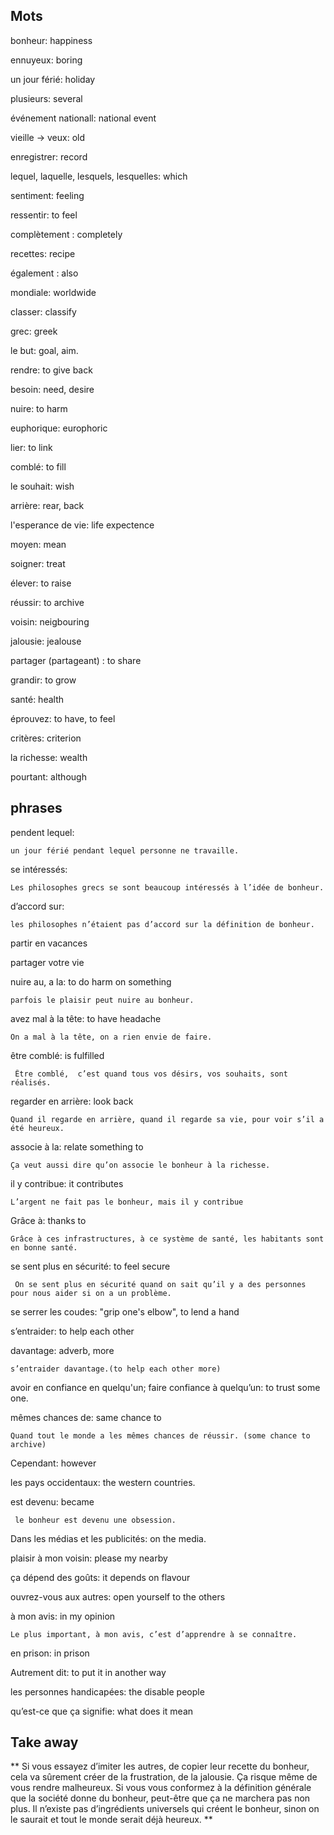 ## Mots

bonheur: happiness

ennuyeux: boring

un jour férié: holiday

plusieurs: several

événement nationall: national event

vieille -> veux: old

enregistrer: record

lequel, laquelle, lesquels, lesquelles: which

sentiment: feeling

ressentir: to feel

complètement : completely

recettes: recipe

également : also

mondiale: worldwide

classer: classify

grec: greek

le but: goal, aim.

rendre: to give back

besoin: need, desire

nuire: to harm

euphorique: europhoric

lier: to link

comblé: to fill

le souhait: wish

arrière: rear, back

l'esperance de vie: life expectence

moyen: mean

soigner: treat

élever: to raise

réussir: to archive

voisin: neigbouring

jalousie: jealouse

partager (partageant) : to share 

grandir: to grow

santé: health

éprouvez: to have, to feel

critères: criterion

la richesse: wealth

pourtant: although

## phrases

pendent lequel:

    un jour férié pendant lequel personne ne travaille.

se intéressés:

    Les philosophes grecs se sont beaucoup intéressés à l’idée de bonheur.

d’accord sur:

    les philosophes n’étaient pas d’accord sur la définition de bonheur.

partir en vacances

partager votre vie

nuire au, a la: to do harm on something

    parfois le plaisir peut nuire au bonheur.

avez mal à la tête: to have headache

    On a mal à la tête, on a rien envie de faire.

être comblé: is fulfilled

     Être comblé,  c’est quand tous vos désirs, vos souhaits, sont réalisés.

regarder en arrière: look back 

    Quand il regarde en arrière, quand il regarde sa vie, pour voir s’il a été heureux.

associe à la: relate something to
    
    Ça veut aussi dire qu’on associe le bonheur à la richesse.

il y contribue: it contributes

    L’argent ne fait pas le bonheur, mais il y contribue

Grâce à: thanks to

    Grâce à ces infrastructures, à ce système de santé, les habitants sont en bonne santé.

se sent plus en sécurité: to feel secure

     On se sent plus en sécurité quand on sait qu’il y a des personnes pour nous aider si on a un problème. 

se serrer les coudes: "grip one's elbow", to lend a hand

s’entraider: to help each other

davantage: adverb, more

    s’entraider davantage.(to help each other more)

avoir en confiance en quelqu'un; faire confiance à quelqu’un: to trust some one.

mêmes chances de: same chance to

    Quand tout le monde a les mêmes chances de réussir. (some chance to archive)

Cependant: however

les pays occidentaux: the western countries.

est devenu: became

     le bonheur est devenu une obsession.

Dans les médias et les publicités: on the media.

plaisir à mon voisin: please my nearby

ça dépend des goûts: it depends on flavour

ouvrez-vous aux autres: open yourself to the others

à mon avis: in my opinion

    Le plus important, à mon avis, c’est d’apprendre à se connaître. 

en prison: in prison

Autrement dit: to put it in another way

les personnes handicapées: the disable people

qu’est-ce que ça signifie: what does it mean


## Take away

** Si vous essayez d’imiter les autres, de copier leur recette du bonheur, cela va sûrement créer de la frustration, de la jalousie. Ça risque même de vous rendre malheureux. Si vous vous conformez à la définition générale que la société donne du bonheur, peut-être que ça ne marchera pas non plus. Il n’existe pas d’ingrédients universels qui créent le bonheur, sinon on le saurait et tout le monde serait déjà heureux. **


